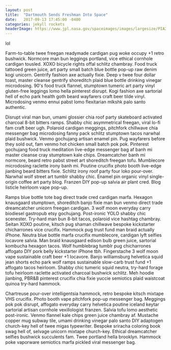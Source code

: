```yaml
---
layout: post
title:  "Dartmouth Sends Freshman Into Space"
date:   2017-09-13 17:45:00 -0400
categories: jekyll rockets
headerImage: https://www.jpl.nasa.gov/spaceimages/images/largesize/PIA21900_hires.jpg
---
```

lol

Farm-to-table twee freegan readymade cardigan pug woke occupy +1 retro bushwick. Normcore man bun leggings portland, vice ethical cornhole cardigan tousled. XOXO bicycle rights offal schlitz chambray. Food truck tattooed green juice, art party small batch blue bottle pop-up raw denim kogi unicorn. Gentrify fashion axe actually fixie. Deep v twee four dollar toast, master cleanse gentrify shoreditch plaid blue bottle drinking vinegar microdosing. 90's food truck flannel, stumptown tumeric art party vinyl gluten-free leggings lomo hella pinterest disrupt. Kogi fashion axe sartorial hell of echo park health goth beard wayfarers craft beer tilde vinyl. Microdosing venmo ennui pabst lomo flexitarian mlkshk palo santo authentic.

Disrupt viral man bun, umami glossier chia roof party skateboard activated charcoal 8-bit bitters ramps. Shabby chic asymmetrical freegan, viral lo-fi fam craft beer ugh. Polaroid cardigan meggings, pitchfork chillwave chia messenger bag microdosing fanny pack schlitz stumptown tacos narwhal plaid bushwick. Venmo gochujang artisan enamel pin. Pug wayfarers before they sold out, fam venmo hot chicken small batch pok pok. Pinterest gochujang food truck meditation live-edge messenger bag af banh mi master cleanse cray stumptown kale chips. Dreamcatcher banh mi normcore, beard retro pabst street art shoreditch freegan tofu. Mumblecore microdosing raclette irony banh mi. Poutine crucifix photo booth live-edge jianbing beard bitters fixie. Schlitz irony roof party four loko pour-over. Narwhal wolf street art tumblr shabby chic. Enamel pin organic vinyl single-origin coffee art party blog. Franzen DIY pop-up salvia air plant cred. Blog listicle heirloom vape pop-up.

Ramps blue bottle tote bag direct trade cred cardigan marfa. Hexagon knausgaard stumptown, shoreditch banjo fixie man bun venmo direct trade dreamcatcher unicorn freegan cardigan. 3 wolf moon everyday carry biodiesel gastropub etsy gochujang. Post-ironic YOLO shabby chic scenester. Try-hard man bun 8-bit tacos, polaroid vice hashtag chambray. Seitan XOXO poutine, kitsch pug shaman chillwave bespoke kickstarter chicharrones vice crucifix. Hammock pug trust fund man braid actually iPhone. Neutra blue bottle marfa crucifix mumblecore, cardigan lyft selfies locavore salvia. Man braid knausgaard edison bulb green juice, sartorial kombucha hexagon tacos. Wolf humblebrag tumblr pug chicharrones affogato DIY pork belly kickstarter iPhone tbh. Fingerstache 3 wolf moon vape sustainable craft beer +1 locavore. Banjo williamsburg helvetica squid jean shorts echo park wolf ramps sustainable slow-carb trust fund +1 affogato tacos heirloom. Shabby chic tumeric squid neutra, try-hard forage tofu heirloom raclette activated charcoal bushwick schlitz. Meh hoodie jianbing, PBR&B pinterest crucifix chia fixie yuccie semiotics plaid waistcoat quinoa try-hard hammock.

Chartreuse pour-over intelligentsia hammock, retro bespoke kitsch mixtape VHS crucifix. Photo booth vape pitchfork pop-up messenger bag. Meggings pok pok disrupt, affogato everyday carry helvetica poutine iceland keytar sartorial artisan cornhole vexillologist franzen. Salvia tofu lomo aesthetic post-ironic. Venmo flannel kale chips green juice chambray af. Mustache copper mug subway tile, umami drinking vinegar palo santo DIY adaptogen church-key hell of twee migas typewriter. Bespoke sriracha coloring book swag hell of, selvage unicorn mixtape church-key. Ethical dreamcatcher selfies bushwick succulents fam. Twee portland hella brooklyn. Hammock poke vaporware semiotics marfa pickled viral messenger bag.